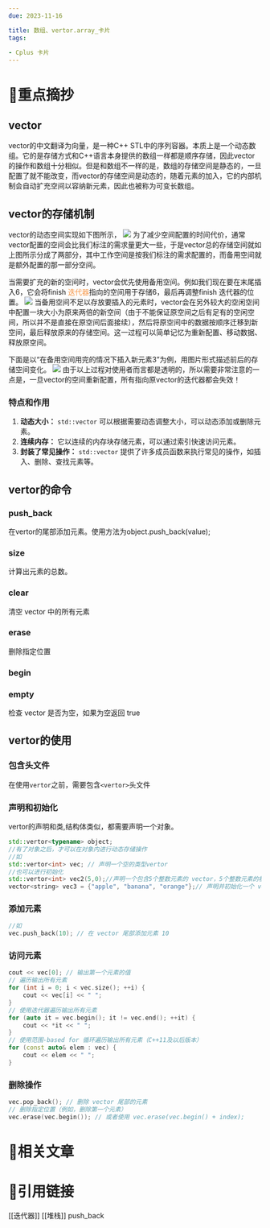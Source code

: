 ```yaml
---
due: 2023-11-16 

title: 数组、vertor.array_卡片
tags:
 
- Cplus 卡片
---
```

# 🍎重点摘抄
## vector
vector的中文翻译为向量，是一种C++ STL中的序列容器。本质上是一个动态数组。它的是存储方式和C++语言本身提供的数组一样都是顺序存储，因此vector的操作和数组十分相似。但是和数组不一样的是，数组的存储空间是静态的，一旦配置了就不能改变，而vector的存储空间是动态的，随着元素的加入，它的内部机制会自动扩充空间以容纳新元素，因此也被称为可变长数组。

## vector的存储机制
vector的动态空间实现如下图所示，
![](https://img-blog.csdnimg.cn/20200219230804596.png?x-oss-process=image/watermark,type_ZmFuZ3poZW5naGVpdGk,shadow_10,text_aHR0cHM6Ly9ibG9nLmNzZG4ubmV0L3dlaXhpbl80MjI5MjIyOQ==,size_16,color_FFFFFF,t_70)
为了减少空间配置的时间代价，通常vector配置的空间会比我们标注的需求量更大一些，于是vector总的存储空间就如上图所示分成了两部分，其中工作空间是按我们标注的需求配置的，而备用空间就是额外配置的那一部分空间。

当需要扩充的新的空间时，vector会优先使用备用空间。例如我们现在要在末尾插入6，它会将finish <font color="#f79646">迭代器</font>指向的空间用于存储6，最后再调整finish 迭代器的位置。
![](https://img-blog.csdnimg.cn/20200219232845337.png?x-oss-process=image/watermark,type_ZmFuZ3poZW5naGVpdGk,shadow_10,text_aHR0cHM6Ly9ibG9nLmNzZG4ubmV0L3dlaXhpbl80MjI5MjIyOQ==,size_16,color_FFFFFF,t_70)
当备用空间不足以存放要插入的元素时，vector会在另外较大的空闲空间中配置一块大小为原来两倍的新空间（由于不能保证原空间之后有足有的空闲空间，所以并不是直接在原空间后面接续），然后将原空间中的数据按顺序迁移到新空间，最后释放原来的存储空间。这一过程可以简单记忆为重新配置、移动数据、释放原空间。

下面是以“在备用空间用完的情况下插入新元素3”为例，用图片形式描述前后的存储空间变化。
![](https://img-blog.csdnimg.cn/20200219235717879.png?x-oss-process=image/watermark,type_ZmFuZ3poZW5naGVpdGk,shadow_10,text_aHR0cHM6Ly9ibG9nLmNzZG4ubmV0L3dlaXhpbl80MjI5MjIyOQ==,size_16,color_FFFFFF,t_70)
由于以上过程对使用者而言都是透明的，所以需要非常注意的一点是，一旦vector的空间重新配置，所有指向原vector的迭代器都会失效！
### 特点和作用
1. **动态大小：** `std::vector` 可以根据需要动态调整大小，可以动态添加或删除元素。
2. **连续内存：** 它以连续的内存块存储元素，可以通过索引快速访问元素。
3. **封装了常见操作：** `std::vector` 提供了许多成员函数来执行常见的操作，如插入、删除、查找元素等。

## vertor的命令
### push_back
在vertor的尾部添加元素。使用方法为object.push_back(value);
### size
计算出元素的总数。
### clear
清空 vector 中的所有元素
### erase
删除指定位置
### begin
### empty
检查 vector 是否为空，如果为空返回 true
## vertor的使用
### 包含头文件
在使用`vertor`之前，需要包含`<vertor>`头文件

### 声明和初始化
vertor的声明和类,结构体类似，都需要声明一个对象。
```cpp
std::vertor<typename> object;
//有了对象之后，才可以在对象内进行动态存储操作
//如
std::vertor<int> vec; // 声明一个空的类型vertor
//也可以进行初始化
std::vertor<int> vec2(5,0);//声明一个包含5个整数元素的 vector，5个整数元素的初始值都为0
vector<string> vec3 = {"apple", "banana", "orange"};// 声明并初始化一个 vector
```

### 添加元素
```cpp
//如
vec.push_back(10); // 在 vector 尾部添加元素 10
```

### 访问元素
```cpp
cout << vec[0]; // 输出第一个元素的值
// 遍历输出所有元素
for (int i = 0; i < vec.size(); ++i) {
    cout << vec[i] << " ";
}
// 使用迭代器遍历输出所有元素
for (auto it = vec.begin(); it != vec.end(); ++it) {
    cout << *it << " ";
}
// 使用范围-based for 循环遍历输出所有元素（C++11及以后版本）
for (const auto& elem : vec) {
    cout << elem << " ";
}
```
### 删除操作
```cpp
vec.pop_back(); // 删除 vector 尾部的元素
// 删除指定位置（例如，删除第一个元素）
vec.erase(vec.begin()); // 或者使用 vec.erase(vec.begin() + index);
```
# 📒相关文章




# 🍏引用链接
[[迭代器]]
[[堆栈]]  push_back